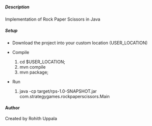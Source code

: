 ##### Description

Implementation of Rock Paper Scissors in Java


##### Setup

* Download the project into your custom location (USER_LOCATION)

* Compile
    1. cd $USER_LOCATION;
    2. mvn compile
    3. mvn package;

* Run
    1. java -cp target/rps-1.0-SNAPSHOT.jar com.strategygames.rockpaperscissors.Main


#### Author

Created by Rohith Uppala